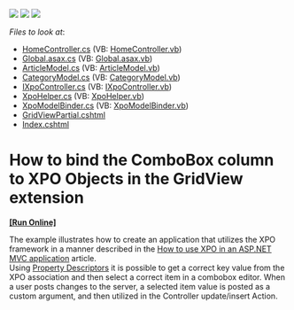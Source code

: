 <!-- default badges list -->
![](https://img.shields.io/endpoint?url=https://codecentral.devexpress.com/api/v1/VersionRange/128551198/14.1.3%2B)
[![](https://img.shields.io/badge/Open_in_DevExpress_Support_Center-FF7200?style=flat-square&logo=DevExpress&logoColor=white)](https://supportcenter.devexpress.com/ticket/details/E3724)
[![](https://img.shields.io/badge/📖_How_to_use_DevExpress_Examples-e9f6fc?style=flat-square)](https://docs.devexpress.com/GeneralInformation/403183)
<!-- default badges end -->
<!-- default file list -->
*Files to look at*:

* [HomeController.cs](./CS/Controllers/HomeController.cs) (VB: [HomeController.vb](./VB/Controllers/HomeController.vb))
* [Global.asax.cs](./CS/Global.asax.cs) (VB: [Global.asax.vb](./VB/Global.asax.vb))
* [ArticleModel.cs](./CS/Models/ArticleModel.cs) (VB: [ArticleModel.vb](./VB/Models/ArticleModel.vb))
* [CategoryModel.cs](./CS/Models/CategoryModel.cs) (VB: [CategoryModel.vb](./VB/Models/CategoryModel.vb))
* [IXpoController.cs](./CS/Models/IXpoController.cs) (VB: [IXpoController.vb](./VB/Models/IXpoController.vb))
* [XpoHelper.cs](./CS/Models/XpoHelper.cs) (VB: [XpoHelper.vb](./VB/Models/XpoHelper.vb))
* [XpoModelBinder.cs](./CS/Models/XpoModelBinder.cs) (VB: [XpoModelBinder.vb](./VB/Models/XpoModelBinder.vb))
* [GridViewPartial.cshtml](./CS/Views/Home/GridViewPartial.cshtml)
* [Index.cshtml](./CS/Views/Home/Index.cshtml)
<!-- default file list end -->
# How to bind the ComboBox column to XPO Objects in the GridView extension
<!-- run online -->
**[[Run Online]](https://codecentral.devexpress.com/e3724/)**
<!-- run online end -->


<p>The example illustrates how to create an application that utilizes the XPO framework in a manner described in the <a href="https://www.devexpress.com/Support/Center/p/K18525">How to use XPO in an ASP.NET MVC application</a> article.<br />
Using <a href="http://documentation.devexpress.com/#XPO/CustomDocument3113"><u>Property Descriptors</u></a> it is possible to get a correct key value from the XPO association and then select a correct item in a combobox editor. When a user posts changes to the server, a selected item value is posted as a custom argument, and then utilized in the Controller update/insert Action.</p>

<br/>


